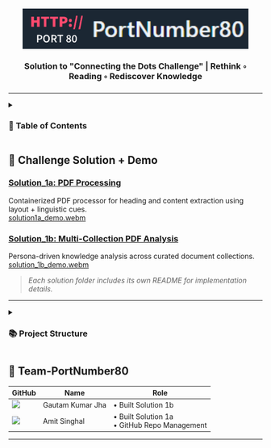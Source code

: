 <h3 align="center">
  <img src="./assets/logo2.png" alt="PortNumber80 Logo" height="80"/><br/><br/>Solution to "Connecting the Dots Challenge" | Rethink  ◦  Reading  ◦  Rediscover Knowledge
</h3>
<h3 align="center"></h3>
<hr/>

<details><summary><h3>📑 Table of Contents</h3></summary>

- [Challenge Solution + Demo](#-challenge-solution--demo)  
  - [Solution\_1a: PDF Processing](#solution_1a-pdf-processing)  
  - [Solution\_1b: Multi-Collection PDF Analysis](#solution_1b-multi-collection-pdf-analysis)
- [Tech Stack](#️-tech-stack)
- [Getting Started](#-getting-started)
  - [Prerequisites](#-prerequisites)
  - [Installation](#️-installation)
- [PortNumber80 - Team Details](#-team-portnumber80)

</details>

## 🏁 Challenge Solution + Demo

### [Solution\_1a: PDF Processing](./Solution_1a/README.md)

Containerized PDF processor for heading and content extraction using layout + linguistic cues.<br/>
[solution1a_demo.webm](https://github.com/user-attachments/assets/ce1a6c98-7159-4197-acea-54de93998d99)

### [Solution\_1b: Multi-Collection PDF Analysis](./Solution_1b/README.md)

Persona-driven knowledge analysis across curated document collections.<br/>
[solution_1b_demo.webm]()

> *Each solution folder includes its own README for implementation details.*

---

<details><summary><h3>📚 Project Structure</h3></summary>
<br/>
  
  ```bash
📂 PortNumber80-AIH25/
├── 📄 README.md                              # Documentation
├── 📄 docker-compose.yml                     # Docker orchestration for services
├── 📁 assets/                                # Project assets
│   └── 🖼️ port80.png            
│
├── 📁 Solution_1a/                           # Challenge 1a: PDF Processing Solution
│   ├── 📄 Dockerfile                                   # Container configuration for PDF processing
│   ├── 📄 process_pdfs.py                              # Main PDF processing script
│   ├── 📄 README.md                                    # Solution 1a documentation
│   ├── 📄 requirements.txt                             # Python dependencies
│   │
│   ├── 📁 debug/                                       # Debugging utilities
│   │   ├── 🐛 debug_pdf.py        
│   │   └── 🐛 debug_title.py     
│   │
│   ├── 📁 local_model/                                 # Local ML model
│   │   └── 📁 models--prajjwal1--bert-tiny/  
│   │
│   ├── 📁 pdf_outliner/                                # Core PDF processing module
│   │   └── 📄 extractor.py                                       # PDF content extraction logic
│   │
│   ├── 📁 sample_dataset/                              # Test dataset for validation
│   │   ├── 📁 expected_outputs/                                  # Expected JSON outputs
│   │   ├── 📁 outputs/                                           # Generated JSON outputs
│   │   ├── 📁 pdfs/                                              # Sample PDF input files
│   │   └── 📁 schema/                                            # Output format specifications
│   │       └── 📄 output_schema.json
│   │
│   └── 📁 tests/                                       # Unit tests and validation
│       └── 📄 test_solution.py                                   # Test suite for Solution 1a
│
└── 📁 Solution_1b/                           # Challenge 1b: Multi-Collection PDF Analysis
    ├── 📄 Dockerfile                                   # Container configuration
    ├── 📄 README.md                                    # Solution 1b documentation
    ├── 📄 requirements.txt                             # Python dependencies
    │
    ├── 📁 Collection_1/                                # Travel Planning Collection
    │   ├── 📄 challenge1b_input.json                                 # Input configuration
    │   ├── 📄 challenge1b_output.json                                # Analysis results
    │   └── 📁 PDFs/                                                  # South of France travel guides
    │
    ├── 📁 Collection_2/                                # Adobe Acrobat Learning Collection
    │   ├── 📄 challenge1b_input.json                                 # Input configuration
    │   ├── 📄 challenge1b_output.json                                # Analysis results
    │   └── 📁 PDFs/                                                  # Acrobat tutorial documents
    │
    ├── 📁 Collection_3/                                # Recipe Collection
    │   ├── 📄 challenge1b_input.json                                 # Input configuration
    │   ├── 📄 challenge1b_output.json                                # Analysis results
    │   └── 📁 PDFs/                                                  # Cooking and recipe guides
    │
    └── 📁 src/                                         # Source code for Solution 1b
        ├── 📄 app.py                                                 # Main application logic
        ├── 📄 utils.py                                               # Utility functions
        ├── 📁 local_model/                                           # Local ML models
        └── 📁 output/                                                # Generated JSON outputs
```

</details>
</h2>

## 👥 Team-PortNumber80

| GitHub                                                                                                                              | Name             | Role                                              |
| ----------------------------------------------------------------------------------------------------------------------------------- | ---------------- | ------------------------------------------------- |
| <a href="https://github.com/gkjha2772"><img src="https://avatars.githubusercontent.com/u/151064648?v=4&s=100" width="50"/></a>      | Gautam Kumar Jha | • Built Solution 1b                               |
| <a href="https://github.com/amit712singhal"><img src="https://avatars.githubusercontent.com/u/123376849?v=4&s=100" width="50"/></a> | Amit Singhal     | • Built Solution 1a <br> • GitHub Repo Management |

---
